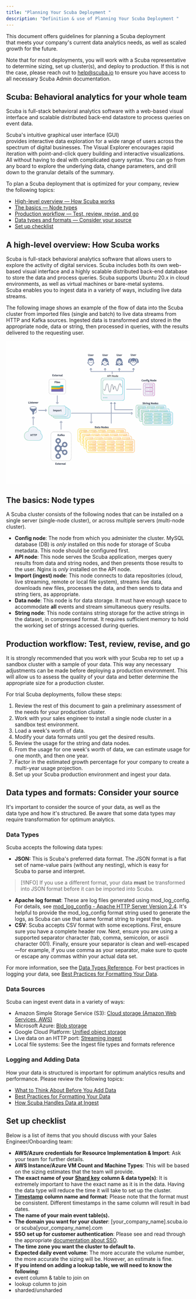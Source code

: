 ```yaml
---
title: "Planning Your Scuba Deployment "
description: "Definition & use of Planning Your Scuba Deployment "
---
```

This document offers guidelines for planning a Scuba deployment that meets your company's current data analytics needs, as well as scaled growth for the future. 

Note that for most deployments, you will work with a Scuba representative to determine sizing, set up cluster(s), and deploy to production. If this is not the case, please reach out to [help@scuba.io](mailto:help@scuba.io) to ensure you have access to all necessary Scuba Admin documentation.

## Scuba: Behavioral analytics for your whole team

Scuba is full-stack behavioral analytics software with a web-based visual interface and scalable distributed back-end datastore to process queries on event data.

Scuba's intuitive graphical user interface (GUI) provides interactive data exploration for a wide range of users across the spectrum of digital businesses. The Visual Explorer encourages rapid iteration with point-and-click query building and interactive visualizations. All without having to deal with complicated query syntax. You can go from any board to explore the underlying data, change parameters, and drill down to the granular details of the summary.

To plan a Scuba deployment that is optimized for your company, review the following topics:

- [High-level overview — How Scuba works](https://interana.atlassian.net/wiki/spaces/SGV/pages/2139261299#High-level-overview%E2%80%94how-Scuba-works)
- [The basics — Node types](https://interana.atlassian.net/wiki/spaces/SGV/pages/2139261299/Planning+Your+Scuba+Deployment+v5#%5BinlineExtension%5DThe-Basics-%E2%80%94-System-Requirements)
- [Production workflow — Test, review, revise, and go](https://interana.atlassian.net/wiki/spaces/SGV/pages/2139261299/Planning+Your+Scuba+Deployment+v5#%5BinlineExtension%5DProduction-Workflow-%E2%80%94-Test%2C-Review%2C-Revise%2C-and-Go)
- [Data types and formats — Consider your source](https://interana.atlassian.net/wiki/spaces/SGV/pages/2139261299/Planning+Your+Scuba+Deployment+v5#%5BinlineExtension%5DData-Types-and-Formats-%E2%80%94-Consider-Your-Source)
- [Set up checklist](#setup)

## A high-level overview: How Scuba works

Scuba is full-stack behavioral analytics software that allows users to explore the activity of digital services. Scuba includes both its own web-based visual interface and a highly scalable distributed back-end database to store the data and process queries. Scuba supports Ubuntu 20.x in cloud environments, as well as virtual machines or bare-metal systems. Scuba enables you to ingest data in a variety of ways, including live data streams.

The following image shows an example of the flow of data into the Scuba cluster from imported files (single and batch) to live data streams from HTTP and Kafka sources. Ingested data is transformed and stored in the appropriate node, data or string, then processed in queries, with the results delivered to the requesting user.

![](./attachments/ClusterArchitecture.jpg)

## The basics: Node types

A Scuba cluster consists of the following nodes that can be installed on a single server (single-node cluster), or across multiple servers (multi-node cluster).

- **Config node**: The node from which you administer the cluster. MySQL database (DB) is *only* installed on this node for storage of Scuba metadata. This node should be configured first.
- **API node**: This node serves the Scuba application, merges query results from data and string nodes, and then presents those results to the user. Nginx is *only* installed on the API node. 
- **Import (ingest) node**: This node connects to data repositories (cloud, live streaming, remote or local file system), streams live data, downloads new files, processes the data, and then sends to data and string tiers, as appropriate.
- **Data node**: This node is for data storage. It must have enough space to accommodate **all** events and stream simultaneous query results.
- **String node**: This node contains string storage for the active strings in the dataset, in compressed format. It requires sufficient memory to hold the working set of strings accessed during queries.

## Production workflow: Test, review, revise, and go

It is strongly recommended that you work with your Scuba rep to set up a sandbox cluster with a sample of your data. This way any necessary adjustments can be made before deploying a production environment. This will allow us to assess the quality of your data and better determine the appropriate size for a production cluster. 

For trial Scuba deployments, follow these steps:

1. Review the rest of this document to gain a preliminary assessment of the needs for your production cluster.
2. Work with your sales engineer to install a single node cluster in a sandbox test environment.
3. Load a week's worth of data.
4. Modify your data formats until you get the desired results.
5. Review the usage for the string and data nodes.
6. From the usage for one week's worth of data, we can estimate usage for one month, and then one year.
7. Factor in the estimated growth percentage for your company to create a multi-year usage projection.
8. Set up your Scuba production environment and ingest your data.

## Data types and formats: Consider your source

It's important to consider the source of your data, as well as the data type and how it's structured. Be aware that some data types may require transformation for optimum analytics. 

### Data Types

Scuba accepts the following data types:

- **JSON:** This is Scuba's preferred data format. The JSON format is a flat set of name-value pairs (without any nesting), which is easy for Scuba to parse and interpret.

> [!INFO]
> If you use a different format, your data **must** be transformed into JSON format before it can be imported into Scuba.

- **Apache log format**: These are log files generated using mod\_log\_config. For details, see [mod\_log\_config - Apache HTTP Server Version 2.4](http://httpd.apache.org/docs/current/mod/mod_log_config.html). It's helpful to provide the mod\_log\_config format string used to generate the logs, as Scuba can use that same format string to ingest the logs.
- **CSV**: Scuba accepts CSV format with some exceptions. First, ensure sure you have a complete header row. Next, ensure you are using a supported separator character (tab, comma, semicolon, or ascii character 001). Finally, ensure your separator is clean and well-escaped—for example, if you use comma as your separator, make sure to quote or escape any commas within your actual data set.

For more information, see the [Data Types Reference](../admin-guides/managing-your-data/data-types-reference). For best practices in logging your data, see [Best Practices for Formatting Your Data](../admin-guides/managing-your-data/best-practices-for-formatting-data-for-ingest).

### Data Sources

Scuba can ingest event data in a variety of ways:

- Amazon Simple Storage Service (S3): [Cloud storage (Amazon Web Services, AWS)](https://aws.amazon.com/s3/)
- Microsoft Azure: [Blob storage](https://azure.microsoft.com/en-us/services/storage/blobs/)
- Google Cloud Platform: [Unified object storage](https://cloud.google.com/storage/)
- Live data on an HTTP port: [Streaming ingest](https://scuba.atlassian.net/wiki/spaces/LEXICON/pages/1302430635/Streaming+ingest)
- Local file systems: See the Ingest file types and formats reference

### Logging and Adding Data

How your data is structured is important for optimum analytics results and performance. Please review the following topics:

- [What to Think About Before You Add Data](../admin-guides/managing-your-data/what-to-think-about-before-you-add-data)
- [Best Practices for Formatting Your Data](../admin-guides/managing-your-data/best-practices-for-formatting-data-for-ingest)
- [How Scuba Handles Data at Ingest](https://scuba.atlassian.net/wiki/spaces/SGV/pages/2139261299/Planning+Your+Scuba+Deployment+v5)

## Set up checklist

Below is a list of items that you should discuss with your Sales Engineer/Onboarding team:

- **AWS/Azure credentials for Resource Implementation & Import**: Ask your team for further details.
- **AWS Instance/Azure VM Count and Machine Types**: This will be based on the sizing estimates that the team will provide.
- **The exact name of your** [**Shard key**](https://docs.scuba.io/guides/shard-key) **column & data type(s)**: It is extremely important to have the exact name as it is in the data. Having the data type will reduce the time it will take to set up the cluster.
- [**Timestamp**](https://docs.scuba.io/guides/v5-timestamp) **column name and format**: Please note that the format must be consistent. Different timestamps in the same column will result in bad dates.
- **The name of your main event table(s).**
- **The domain you want for your cluster**: \[your\_company\_name\].scuba.io or scuba\[your\_company\_name\].com
- **SSO set up for customer authentication**: Please see and read through the appropriate [documentation about SSO](../admin-guides/set-up-an-authentication-provider-sso).
- **The time zone you want the cluster to default to.**
- **Expected daily event volume**: The more accurate the volume number, the more accurate the sizing will be. However, an estimate is fine.
- **If you intend on adding a lookup table, we will need to know the following**:
-   event column & table to join on
-   lookup column to join
-   sharded/unsharded